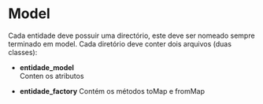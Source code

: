 # Model
Cada entidade deve possuir uma directório, este deve ser nomeado sempre terminado em model.
Cada diretório deve conter dois arquivos (duas classes):
- **entidade_model**  
  Conten os atributos

- **entidade_factory**
  Contém os métodos toMap e fromMap